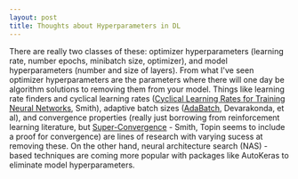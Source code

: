 ```yaml
---
layout: post
title: Thoughts about Hyperparameters in DL
---
```


There are really two classes of these: optimizer hyperparameters (learning rate, number epochs, minibatch size, optimizer), and model hyperparameters (number and size of layers). From what I've seen optimizer hyperparameters are the parameters where there will one day be algorithm solutions to removing them from your model. Things like learning rate finders and cyclical learning rates ([Cyclical Learning Rates for Training Neural Networks][lrf], Smith), adaptive batch sizes ([AdaBatch][abs], Devarakonda, et al), and convergence properties (really just borrowing from reinforcement learning literature, but [Super-Convergence][cp] - Smith, Topin seems to include a proof for convergence) are lines of research with varying sucess at removing these. On the other hand, neural architecture search (NAS) -based techniques are coming more popular with packages like AutoKeras to eliminate model hyperparameters.

[lrf]: https://arxiv.org/abs/1506.01186
[abs]: https://arxiv.org/abs/1712.02029
[cp]: https://arxiv.org/abs/1708.07120

